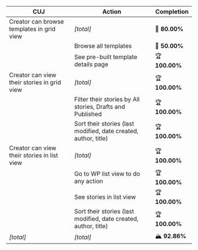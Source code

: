 | **CUJ**                                     | **Action**                                                      | **Completion** |
| ------------------------------------------- | --------------------------------------------------------------- | -------------- |
| Creator can browse templates in grid view   | *\[total\]*                                                     | 🛴 **80.00%**  |
|                                             | Browse all templates                                            | 🛴 **50.00%**  |
|                                             | See pre-built template details page                             | 🏆 **100.00%** |
| Creator can view their stories in grid view | *\[total\]*                                                     | 🏆 **100.00%** |
|                                             | Filter their stories by All stories, Drafts and Published       | 🏆 **100.00%** |
|                                             | Sort their stories (last modified, date created, author, title) | 🏆 **100.00%** |
| Creator can view their stories in list view | *\[total\]*                                                     | 🏆 **100.00%** |
|                                             | Go to WP list view to do any action                             | 🏆 **100.00%** |
|                                             | See stories in list view                                        | 🏆 **100.00%** |
|                                             | Sort their stories (last modified, date created, author, title) | 🏆 **100.00%** |
| *\[total\]*                                 | *\[total\]*                                                     | 🏔️ **92.86%** |